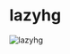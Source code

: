 # lazyhg

![lazyhg](https://github.com/user-attachments/assets/8860fcd1-1b07-4da3-9ecb-73c86b8f678a)
